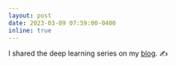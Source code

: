 ```yaml
---
layout: post
date: 2023-03-09 07:59:00-0400
inline: true
---
```


I shared the deep learning series on my [blog](https://www.tobiasstenzel.com/blog/). ✍️
